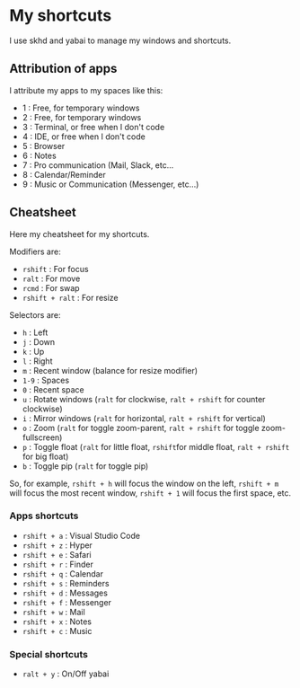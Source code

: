 # My shortcuts 
I use skhd and yabai to manage my windows and shortcuts. 

## Attribution of apps
I attribute my apps to my spaces like this:
- 1 : Free, for temporary windows
- 2 : Free, for temporary windows
- 3 : Terminal, or free when I don't code
- 4 : IDE, or free when I don't code
- 5 : Browser
- 6 : Notes
- 7 : Pro communication (Mail, Slack, etc...
- 8 : Calendar/Reminder
- 9 : Music or Communication (Messenger, etc...)

## Cheatsheet
Here my cheatsheet for my shortcuts.

Modifiers are:
- `rshift` : For focus
- `ralt` : For move
- `rcmd` : For swap
- `rshift + ralt` : For resize

Selectors are:
- `h` : Left
- `j` : Down
- `k` : Up
- `l` : Right
- `m` : Recent window (balance for resize modifier)
- `1-9` : Spaces
- `0` : Recent space
- `u` : Rotate windows (`ralt` for clockwise, `ralt + rshift` for counter
  clockwise)
- `i` : Mirror windows (`ralt` for horizontal, `ralt + rshift` for vertical)
- `o` : Zoom (`ralt` for toggle zoom-parent, `ralt + rshift` for toggle
  zoom-fullscreen)
- `p` : Toggle float (`ralt` for little float, `rshift`for middle float,
 `ralt + rshift` for big float)
- `b` : Toggle pip (`ralt` for toggle pip)



So, for example, `rshift + h` will focus the window on the left, `rshift + m`
will focus the most recent window, `rshift + 1` will focus the first space, etc.

### Apps shortcuts
- `rshift + a` : Visual Studio Code
- `rshift + z` : Hyper
- `rshift + e` : Safari
- `rshift + r` : Finder
- `rshift + q` : Calendar
- `rshift + s` : Reminders
- `rshift + d` : Messages
- `rshift + f` : Messenger
- `rshift + w` : Mail
- `rshift + x` : Notes
- `rshift + c` : Music

### Special shortcuts
- `ralt + y` : On/Off yabai